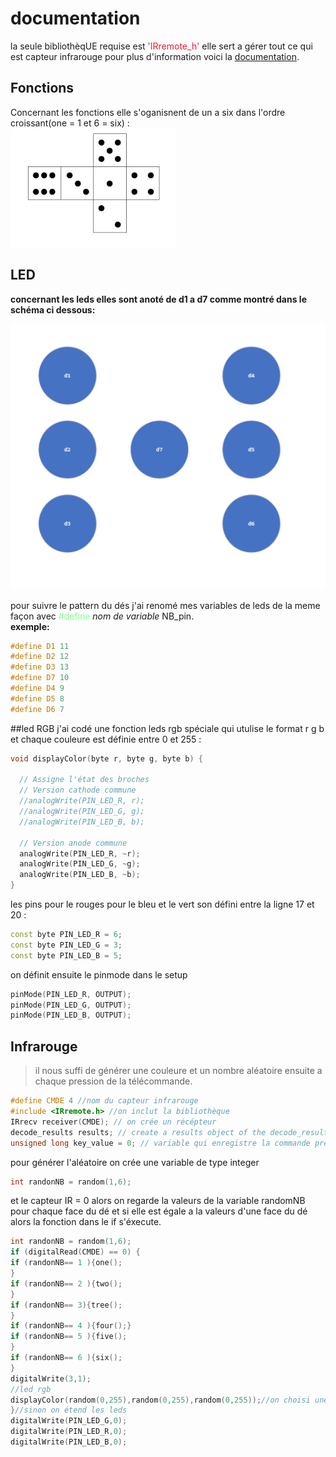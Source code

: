 # documentation

la seule bibliothèqUE requise est <span style="color: #f01a2c">'IRremote_h'</span> 
elle sert a gérer tout ce qui est capteur infrarouge pour plus d'information voici la [documentation](https://github.com/Arduino-IRremote/Arduino-IRremote).
##  Fonctions
Concernant les fonctions elle s'oganisnent de un a six dans l'ordre croissant(one = 1 et 6 = six) :  
![différents patterns du dé](img/images.png)  




 

## LED 
__concernant les leds elles sont anoté de d1 a d7 comme montré dans le schéma ci dessous:__  

![shéma dé](img/d_image.png)  

pour suivre le pattern du dés j'ai renomé mes variables de leds de la meme façon avec  <span style="color: #85ff91">#define</span> *nom de variable* NB_pin.  
**exemple:**
```C++
#define D1 11
#define D2 12
#define D3 13
#define D7 10
#define D4 9
#define D5 8
#define D6 7
```
##led RGB 
j'ai codé une fonction leds rgb spéciale qui utulise le format r g b et chaque couleure est définie entre 0 et 255 :
```C++
void displayColor(byte r, byte g, byte b) {

  // Assigne l'état des broches
  // Version cathode commune
  //analogWrite(PIN_LED_R, r);
  //analogWrite(PIN_LED_G, g);
  //analogWrite(PIN_LED_B, b);

  // Version anode commune
  analogWrite(PIN_LED_R, ~r);
  analogWrite(PIN_LED_G, ~g);
  analogWrite(PIN_LED_B, ~b);
}
```
les pins pour le rouges pour le bleu  et le vert son défini entre la ligne 17 et 20 : 
```C++
const byte PIN_LED_R = 6;
const byte PIN_LED_G = 3;
const byte PIN_LED_B = 5; 
```
on définit ensuite le pinmode dans le setup
```C++
pinMode(PIN_LED_R, OUTPUT);
pinMode(PIN_LED_G, OUTPUT);
pinMode(PIN_LED_B, OUTPUT);
```
##  Infrarouge
>il nous suffi de générer une couleure et un nombre aléatoire ensuite a chaque pression de la télécommande.

```C++ 
#define CMDE 4 //nom du capteur infrarouge
#include <IRremote.h> //on inclut la bibliothèque
IRrecv receiver(CMDE); // on crée un récépteur
decode_results results; // create a results object of the decode_results class
unsigned long key_value = 0; // variable qui enregistre la commande préssée 
```
pour générer l'aléatoire on crée une variable de type integer 
```C++ 
int randonNB = random(1,6);
```

et le capteur IR = 0 alors 
on regarde la valeurs de la variable randomNB pour chaque face du dé et si elle est égale a la valeurs d'une face du dé alors la fonction dans le if s'éxecute.
```C++
int randonNB = random(1,6);
if (digitalRead(CMDE) == 0) {
if (randonNB== 1 ){one();
}
if (randonNB== 2 ){two();
}
if (randonNB== 3){tree();
}
if (randonNB== 4 ){four();}
if (randonNB== 5 ){five();
}
if (randonNB== 6 ){six();
}
digitalWrite(3,1);
//led rgb 
displayColor(random(0,255),random(0,255),random(0,255));//on choisi une valeure aléatoire pour vert bleu et rouge 
}//sinon on étend les leds
digitalWrite(PIN_LED_G,0);
digitalWrite(PIN_LED_R,0);
digitalWrite(PIN_LED_B,0);
```
